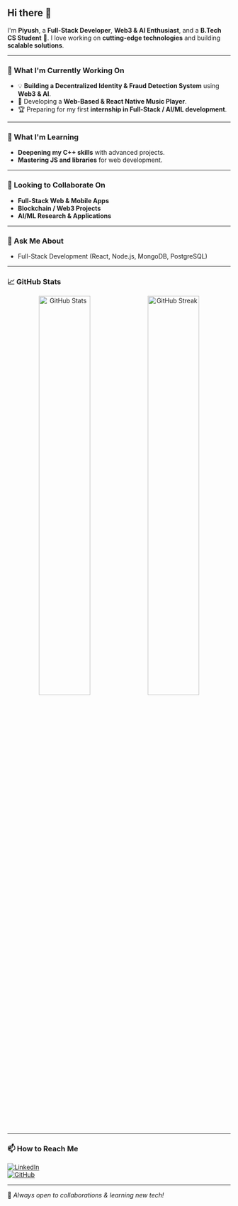 ## Hi there 👋  
I'm **Piyush**, a **Full-Stack Developer**, **Web3 & AI Enthusiast**, and a **B.Tech CS Student** 🚀. I love working on **cutting-edge technologies** and building **scalable solutions**.  

---

### 🔭 What I'm Currently Working On  
- 💡 **Building a Decentralized Identity & Fraud Detection System** using **Web3 & AI**.  
- 🎵 Developing a **Web-Based & React Native Music Player**.  
- 🏆 Preparing for my first **internship in Full-Stack / AI/ML development**.  

---

### 🌱 What I'm Learning  
- **Deepening my C++ skills** with advanced projects.    
- **Mastering JS and libraries** for web development.  

---

### 👯 Looking to Collaborate On  
- **Full-Stack Web & Mobile Apps**  
- **Blockchain / Web3 Projects**  
- **AI/ML Research & Applications**  

---

### 💬 Ask Me About  
- Full-Stack Development (React, Node.js, MongoDB, PostgreSQL)  

---

### 📈 GitHub Stats  
<p align="center">
  <img src="https://github-readme-stats.vercel.app/api?username=ichikawa013&show_icons=true&theme=radical" width="48%" alt="GitHub Stats">
  <img src="https://github-readme-streak-stats.herokuapp.com/?user=ichikawa013&theme=radical" width="48%" alt="GitHub Streak">
</p>

---

### 📫 How to Reach Me  
[![LinkedIn](https://img.shields.io/badge/LinkedIn-piyush-mishra?style=flat&logo=linkedin)](www.linkedin.com/in/piyush-mishra-90174a281)  
[![GitHub](https://img.shields.io/badge/GitHub-ichikawa013-181717?style=flat&logo=github)](https://github.com/ichikawa013)  

---

🚀 *Always open to collaborations & learning new tech!*  
